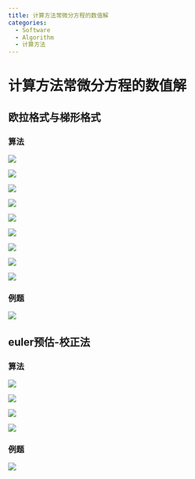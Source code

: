 ```yaml
---
title: 计算方法常微分方程的数值解
categories:
  - Software
  - Algorithm
  - 计算方法
---
```

# 计算方法常微分方程的数值解

## 欧拉格式与梯形格式

### 算法

![](https://raw.githubusercontent.com/LuShan123888/Files/main/Pictures/2020-12-10-5ELNhDHruKcZb9l.png)

![](https://raw.githubusercontent.com/LuShan123888/Files/main/Pictures/2020-12-10-bGoANYiawlmF7Vv.png)

![](https://raw.githubusercontent.com/LuShan123888/Files/main/Pictures/2020-12-10-nmvD2NRP9yXpIa1.png)

![](https://raw.githubusercontent.com/LuShan123888/Files/main/Pictures/2020-12-10-Snky8HvTBjVEZfm.png)

![](https://raw.githubusercontent.com/LuShan123888/Files/main/Pictures/2020-12-10-vm6lITFrx58NGnz.png)

![](https://raw.githubusercontent.com/LuShan123888/Files/main/Pictures/2020-12-10-4Uo2YG9QHTzj3dO.png)

![](https://raw.githubusercontent.com/LuShan123888/Files/main/Pictures/2020-12-10-wLc6HPKOtEgu9fs.png)

![](https://raw.githubusercontent.com/LuShan123888/Files/main/Pictures/2020-12-10-KhDkn8SVd5BGoiy.png)

![](https://raw.githubusercontent.com/LuShan123888/Files/main/Pictures/2020-12-10-GbLPQ4ean5dosHB.png)

### 例题
![](https://raw.githubusercontent.com/LuShan123888/Files/main/Pictures/2020-12-10-ldY8zWspGPhcARN.png)

## euler预估-校正法
### 算法

![](https://raw.githubusercontent.com/LuShan123888/Files/main/Pictures/2020-12-10-ZhinU2qISuDFdev.png)

![](https://raw.githubusercontent.com/LuShan123888/Files/main/Pictures/2020-12-10-A9PHwB8GQrZCnvs.png)

![](https://raw.githubusercontent.com/LuShan123888/Files/main/Pictures/2020-12-10-V5m1NxFuTeMhJst.png)

![](https://raw.githubusercontent.com/LuShan123888/Files/main/Pictures/2020-12-10-bV2Dl687qUivguh.png)

### 例题

![](https://raw.githubusercontent.com/LuShan123888/Files/main/Pictures/2020-12-10-rVTz2yulqF8Y3go.png)